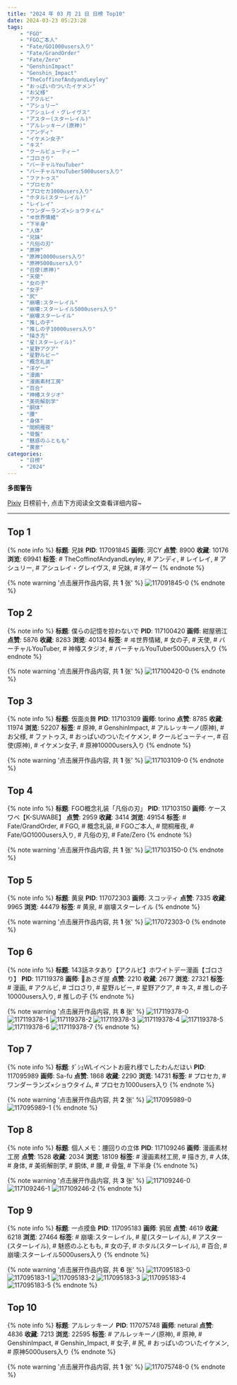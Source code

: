 ```yaml
---
title: "2024 年 03 月 21 日 日榜 Top10"
date: 2024-03-23 05:23:28
tags:
    - "FGO"
    - "FGOご本人"
    - "Fate/GO1000users入り"
    - "Fate/GrandOrder"
    - "Fate/Zero"
    - "GenshinImpact"
    - "Genshin_Impact"
    - "TheCoffinofAndyandLeyley"
    - "おっぱいのついたイケメン"
    - "お父様"
    - "アクルビ"
    - "アシュリー"
    - "アシュレイ・グレイヴス"
    - "アスター(スターレイル)"
    - "アルレッキーノ(原神)"
    - "アンディ"
    - "イケメン女子"
    - "キス"
    - "クールビューティー"
    - "ゴロさり"
    - "バーチャルYouTuber"
    - "バーチャルYouTuber5000users入り"
    - "ファトゥス"
    - "プロセカ"
    - "プロセカ1000users入り"
    - "ホタル(スターレイル)"
    - "レイレイ"
    - "ワンダーランズ×ショウタイム"
    - "ヰ世界情緒"
    - "下半身"
    - "人体"
    - "兄妹"
    - "凡俗の刃"
    - "原神"
    - "原神10000users入り"
    - "原神5000users入り"
    - "召使(原神)"
    - "天使"
    - "女の子"
    - "女子"
    - "尻"
    - "崩壊:スターレイル"
    - "崩壊:スターレイル5000users入り"
    - "崩壊スターレイル"
    - "推しの子"
    - "推しの子10000users入り"
    - "描き方"
    - "星(スターレイル)"
    - "星野アクア"
    - "星野ルビー"
    - "概念礼装"
    - "洋ゲー"
    - "漫画"
    - "漫画素材工房"
    - "百合"
    - "神椿スタジオ"
    - "美術解剖学"
    - "胴体"
    - "腰"
    - "身体"
    - "間桐雁夜"
    - "骨盤"
    - "魅惑のふともも"
    - "黄泉"
categories:
    - "日榜"
    - "2024"
---
```


<i class="fa fa-triangle-exclamation"></i>**多图警告**<i class="fa fa-triangle-exclamation"></i>

[Pixiv](https://www.pixiv.net/) 日榜前十, 点击下方阅读全文查看详细内容~

<!-- more -->

---

## Top 1

{% note info %}
**标题**: 兄妹
**PID**: 117091845 **画师**: 河CY
**点赞**: 8900 **收藏**: 10176 **浏览**: 69941
**标签**: # TheCoffinofAndyandLeyley, # アンディ, # レイレイ, # アシュリー, # アシュレイ・グレイヴス, # 兄妹, # 洋ゲー
{% endnote %}

{% note warning '点击展开作品内容, 共 **1** 张' %}
![117091845-0](https://i.pixiv.re/img-original/img/2024/03/20/18/16/52/117091845_p0.jpg)
{% endnote %}

## Top 2

{% note info %}
**标题**: 僕らの記憶を掠わないで
**PID**: 117100420 **画师**: 紺屋鴉江
**点赞**: 5876 **收藏**: 8283 **浏览**: 40134
**标签**: # ヰ世界情緒, # 女の子, # 天使, # バーチャルYouTuber, # 神椿スタジオ, # バーチャルYouTuber5000users入り
{% endnote %}

{% note warning '点击展开作品内容, 共 **1** 张' %}
![117100420-0](https://i.pixiv.re/img-original/img/2024/03/20/22/44/51/117100420_p0.jpg)
{% endnote %}

## Top 3

{% note info %}
**标题**: 仮面炎舞
**PID**: 117103109 **画师**: torino
**点赞**: 8785 **收藏**: 11974 **浏览**: 52207
**标签**: # 原神, # GenshinImpact, # アルレッキーノ(原神), # お父様, # ファトゥス, # おっぱいのついたイケメン, # クールビューティー, # 召使(原神), # イケメン女子, # 原神10000users入り
{% endnote %}

{% note warning '点击展开作品内容, 共 **1** 张' %}
![117103109-0](https://i.pixiv.re/img-original/img/2024/03/21/00/00/43/117103109_p0.jpg)
{% endnote %}

## Top 4

{% note info %}
**标题**: FGO概念礼装「凡俗の刃」
**PID**: 117103150 **画师**: ケースワベ【K-SUWABE】
**点赞**: 2959 **收藏**: 3414 **浏览**: 49154
**标签**: # Fate/GrandOrder, # FGO, # 概念礼装, # FGOご本人, # 間桐雁夜, # Fate/GO1000users入り, # 凡俗の刃, # Fate/Zero
{% endnote %}

{% note warning '点击展开作品内容, 共 **1** 张' %}
![117103150-0](https://i.pixiv.re/img-original/img/2024/03/21/00/01/01/117103150_p0.png)
{% endnote %}

## Top 5

{% note info %}
**标题**: 黄泉
**PID**: 117072303 **画师**: スコッティ
**点赞**: 7335 **收藏**: 9965 **浏览**: 44479
**标签**: # 黄泉, # 崩壊スターレイル
{% endnote %}

{% note warning '点击展开作品内容, 共 **1** 张' %}
![117072303-0](https://i.pixiv.re/img-original/img/2024/03/20/00/00/47/117072303_p0.jpg)
{% endnote %}

## Top 6

{% note info %}
**标题**: 143話ネタあり【アクルビ】ホワイトデー漫画【ゴロさり】
**PID**: 117119378 **画师**: 🍼あさぎ屋
**点赞**: 2210 **收藏**: 2677 **浏览**: 27321
**标签**: # 漫画, # アクルビ, # ゴロさり, # 星野ルビー, # 星野アクア, # キス, # 推しの子10000users入り, # 推しの子
{% endnote %}

{% note warning '点击展开作品内容, 共 **8** 张' %}
![117119378-0](https://i.pixiv.re/img-original/img/2024/03/21/18/02/26/117119378_p0.jpg)
![117119378-1](https://i.pixiv.re/img-original/img/2024/03/21/18/02/26/117119378_p1.jpg)
![117119378-2](https://i.pixiv.re/img-original/img/2024/03/21/18/02/26/117119378_p2.jpg)
![117119378-3](https://i.pixiv.re/img-original/img/2024/03/21/18/02/26/117119378_p3.jpg)
![117119378-4](https://i.pixiv.re/img-original/img/2024/03/21/18/02/26/117119378_p4.jpg)
![117119378-5](https://i.pixiv.re/img-original/img/2024/03/21/18/02/26/117119378_p5.jpg)
![117119378-6](https://i.pixiv.re/img-original/img/2024/03/21/18/02/26/117119378_p6.jpg)
![117119378-7](https://i.pixiv.re/img-original/img/2024/03/21/18/02/26/117119378_p7.jpg)
{% endnote %}

## Top 7

{% note info %}
**标题**: ﾀﾞｼｮWLイベントお疲れ様でしたわんだほい
**PID**: 117095989 **画师**: Sa-fu
**点赞**: 1868 **收藏**: 2290 **浏览**: 14731
**标签**: # プロセカ, # ワンダーランズ×ショウタイム, # プロセカ1000users入り
{% endnote %}

{% note warning '点击展开作品内容, 共 **2** 张' %}
![117095989-0](https://i.pixiv.re/img-original/img/2024/03/20/20/38/27/117095989_p0.jpg)
![117095989-1](https://i.pixiv.re/img-original/img/2024/03/20/20/38/27/117095989_p1.jpg)
{% endnote %}

## Top 8

{% note info %}
**标题**: 個人メモ：腰回りの立体
**PID**: 117109246 **画师**: 漫画素材工房
**点赞**: 1528 **收藏**: 2034 **浏览**: 18109
**标签**: # 漫画素材工房, # 描き方, # 人体, # 身体, # 美術解剖学, # 胴体, # 腰, # 骨盤, # 下半身
{% endnote %}

{% note warning '点击展开作品内容, 共 **3** 张' %}
![117109246-0](https://i.pixiv.re/img-original/img/2024/03/21/06/00/07/117109246_p0.jpg)
![117109246-1](https://i.pixiv.re/img-original/img/2024/03/21/06/00/07/117109246_p1.jpg)
![117109246-2](https://i.pixiv.re/img-original/img/2024/03/21/06/00/07/117109246_p2.jpg)
{% endnote %}

## Top 9

{% note info %}
**标题**: 一点摸鱼
**PID**: 117095183 **画师**: 鸦居
**点赞**: 4619 **收藏**: 6218 **浏览**: 27464
**标签**: # 崩壊:スターレイル, # 星(スターレイル), # アスター(スターレイル), # 魅惑のふともも, # 女の子, # ホタル(スターレイル), # 百合, # 崩壊:スターレイル5000users入り
{% endnote %}

{% note warning '点击展开作品内容, 共 **6** 张' %}
![117095183-0](https://i.pixiv.re/img-original/img/2024/03/20/20/12/36/117095183_p0.jpg)
![117095183-1](https://i.pixiv.re/img-original/img/2024/03/20/20/12/36/117095183_p1.jpg)
![117095183-2](https://i.pixiv.re/img-original/img/2024/03/20/20/12/36/117095183_p2.jpg)
![117095183-3](https://i.pixiv.re/img-original/img/2024/03/20/20/12/36/117095183_p3.jpg)
![117095183-4](https://i.pixiv.re/img-original/img/2024/03/20/20/12/36/117095183_p4.jpg)
![117095183-5](https://i.pixiv.re/img-original/img/2024/03/20/20/12/36/117095183_p5.jpg)
{% endnote %}

## Top 10

{% note info %}
**标题**: アルレッキーノ
**PID**: 117075748 **画师**: netural
**点赞**: 4836 **收藏**: 7213 **浏览**: 22595
**标签**: # アルレッキーノ(原神), # 原神, # GenshinImpact, # Genshin_Impact, # 女子, # 尻, # おっぱいのついたイケメン, # 原神5000users入り
{% endnote %}

{% note warning '点击展开作品内容, 共 **1** 张' %}
![117075748-0](https://i.pixiv.re/img-original/img/2024/03/20/02/04/56/117075748_p0.png)
{% endnote %}
